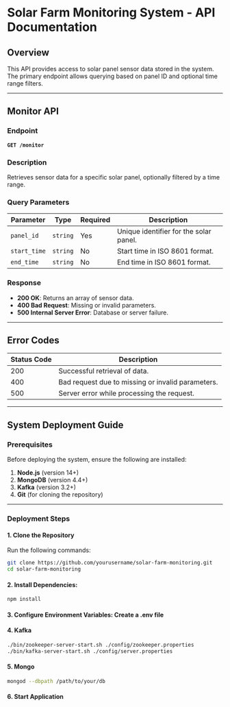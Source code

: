 # Solar Farm Monitoring System - API Documentation

## Overview
This API provides access to solar panel sensor data stored in the system. The primary endpoint allows querying based on panel ID and optional time range filters.

---

## Monitor API

### Endpoint
**`GET /monitor`**

### Description
Retrieves sensor data for a specific solar panel, optionally filtered by a time range.

### Query Parameters
| Parameter    | Type     | Required | Description                             |
|--------------|----------|----------|-----------------------------------------|
| `panel_id`   | `string` | Yes      | Unique identifier for the solar panel.  |
| `start_time` | `string` | No       | Start time in ISO 8601 format.          |
| `end_time`   | `string` | No       | End time in ISO 8601 format.            |

### Response
- **200 OK**: Returns an array of sensor data.
- **400 Bad Request**: Missing or invalid parameters.
- **500 Internal Server Error**: Database or server failure.

---

## Error Codes
| Status Code | Description                             |
|-------------|-----------------------------------------|
| 200         | Successful retrieval of data.           |
| 400         | Bad request due to missing or invalid parameters. |
| 500         | Server error while processing the request. |

---
## System Deployment Guide

### Prerequisites
Before deploying the system, ensure the following are installed:
1. **Node.js** (version 14+)
2. **MongoDB** (version 4.4+)
3. **Kafka** (version 3.2+)
4. **Git** (for cloning the repository)

---

### Deployment Steps

#### 1. Clone the Repository
Run the following commands:
```bash
git clone https://github.com/yourusername/solar-farm-monitoring.git
cd solar-farm-monitoring
```

#### 2. **Install Dependencies:**
   ```bash
npm install
```
#### 3. **Configure Environment Variables: Create a .env file**
#### 4. **Kafka**
```bash
./bin/zookeeper-server-start.sh ./config/zookeeper.properties
./bin/kafka-server-start.sh ./config/server.properties
```
#### 5. **Mongo**
```bash
mongod --dbpath /path/to/your/db
```

#### 6. Start Application


